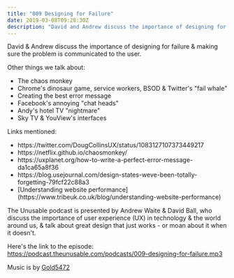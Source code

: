 ```yaml
---
title: "009 Designing for Failure"
date: 2019-03-08T09:28:30Z
description: "David and Andrew discuss the importance of designing for failure."
---
```


David & Andrew discuss the importance of designing for failure & making sure the problem is communicated to the user.

Other things we talk about:
<ul>
<li>The chaos monkey</li>
<li>Chrome's dinosaur game, service workers, BSOD & Twitter's "fail whale"</li>
<li>Creating the best error message</li>
<li>Facebook's annoying "chat heads"</li>
<li>Andy's hotel TV "nightmare"</li>
<li>Sky TV & YouView's interfaces</li>
</ul>

Links mentioned:
<ul>
<li>https://twitter.com/DougCollinsUX/status/1083127107373449217</li>
<li>https://netflix.github.io/chaosmonkey/</li>
<li>https://uxplanet.org/how-to-write-a-perfect-error-message-da1ca65a8f36</li>
<li>https://blog.usejournal.com/design-states-weve-been-totally-forgetting-79fcf22c88a3</li>
<li> [Understanding website performance](https://www.tribeuk.co.uk/blog/understanding-website-performance) </li>

</ul>

The Unusable podcast is presented by Andrew Waite & David Ball, who discuss the importance of user experience (UX) in technology & the world around us, & talk about great design that just works - or moan about it when it doesn't.

Here's the link to the episode: https://podcast.theunusable.com/podcasts/009-designing-for-failure.mp3

Music is by [Gold5472](https://gold5472.newgrounds.com/)
